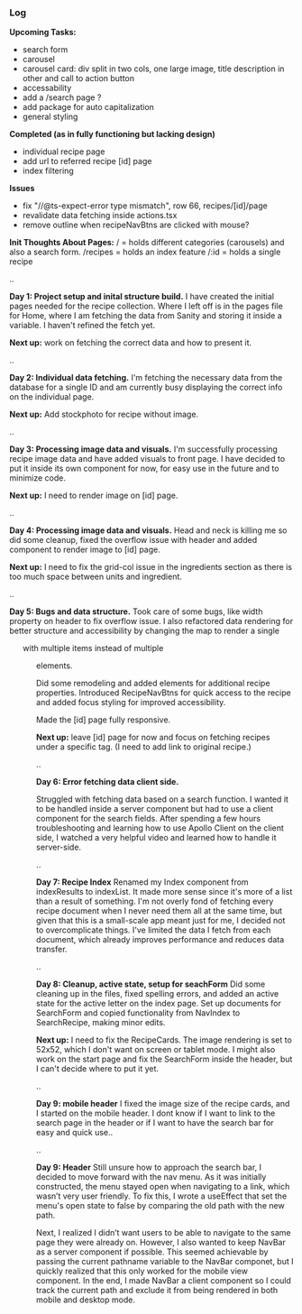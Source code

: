 ### Log

**Upcoming Tasks:**

- search form
- carousel
- carousel card: div split in two cols, one large image, title description in other and call to action button
- accessability
- add a /search page ?
- add package for auto capitalization
- general styling

**Completed (as in fully functioning but lacking design)**

- individual recipe page
- add url to referred recipe [id] page
- index filtering

**Issues**

- fix "//@ts-expect-error type mismatch", row 66, recipes/[id]/page
- revalidate data fetching inside actions.tsx
- remove outline when recipeNavBtns are clicked with mouse?

**Init Thoughts About Pages:**
/ = holds different categories (carousels) and also a search form.
/recipes = holds an index feature
/:id = holds a single recipe

..

**Day 1: Project setup and inital structure build.**
I have created the initial pages needed for the recipe collection.
Where I left off is in the pages file for Home, where I am fetching the data from Sanity and storing it inside a variable. I haven't refined the fetch yet.

**Next up:** work on fetching the correct data and how to present it.

..

**Day 2: Individual data fetching.**
I'm fetching the necessary data from the database for a single ID and am currently busy displaying the correct info on the individual page.

**Next up:** Add stockphoto for recipe without image.

..

**Day 3: Processing image data and visuals.**
I'm successfully processing recipe image data and have added visuals to front page. I have decided to put it inside its own component for now, for easy use in the future and to minimize code.

**Next up:** I need to render image on [id] page.

..

**Day 4: Processing image data and visuals.**
Head and neck is killing me so did some cleanup, fixed the overflow issue with header and added component to render image to [id] page.

**Next up:** I need to fix the grid-col issue in the ingredients section as there is too much space between units and ingredient.

..

**Day 5: Bugs and data structure.**
Took care of some bugs, like width property on header to fix overflow issue. I also refactored data rendering for better structure and accessibility by changing the map to render a single <ul> with multiple items instead of multiple <ul> elements.

Did some remodeling and added elements for additional recipe properties. Introduced RecipeNavBtns for quick access to the recipe and added focus styling for improved accessibility.

Made the [id] page fully responsive.

**Next up:** leave [id] page for now and focus on fetching recipes under a specific tag. (I need to add link to original recipe.)

..

**Day 6: Error fetching data client side.**

Struggled with fetching data based on a search function. I wanted it to be handled inside a server component but had to use a client component for the search fields. After spending a few hours troubleshooting and learning how to use Apollo Client on the client side, I watched a very helpful video and learned how to handle it server-side.

..

**Day 7: Recipe Index**
Renamed my Index component from indexResults to indexList. It made more sense since it's more of a list than a result of something. I'm not overly fond of fetching every recipe document when I never need them all at the same time, but given that this is a small-scale app meant just for me, I decided not to overcomplicate things. I've limited the data I fetch from each document, which already improves performance and reduces data transfer.

..

**Day 8: Cleanup, active state, setup for seachForm**
Did some cleaning up in the files, fixed spelling errors, and added an active state for the active letter on the index page. Set up documents for SearchForm and copied functionality from NavIndex to SearchRecipe, making minor edits.

**Next up:** I need to fix the RecipeCards. The image rendering is set to 52x52, which I don't want on screen or tablet mode. I might also work on the start page and fix the SearchForm inside the header, but I can't decide where to put it yet.

..

**Day 9: mobile header**
I fixed the image size of the recipe cards, and I started on the mobile header. I dont know if I want to link to the search page in the header or if I want to have the search bar for easy and quick use..

..

**Day 9: Header**
Still unsure how to approach the search bar, I decided to move forward with the nav menu. As it was initially constructed, the menu stayed open when navigating to a link, which wasn’t very user friendly. To fix this, I wrote a useEffect that set the menu's open state to false by comparing the old path with the new path.

Next, I realized I didn’t want users to be able to navigate to the same page they were already on. However, I also wanted to keep NavBar as a server component if possible. This seemed achievable by passing the current pathname variable to the NavBar componet, but I quickly realized that this only worked for the mobile view component. In the end, I made NavBar a client component so I could track the current path and exclude it from being rendered in both mobile and desktop mode.
